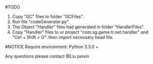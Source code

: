 #TODO
1. Copy "GC" files to folder "GCFiles".
2. Run file "codeGenerater.py".
3. The Object "Handler" files had generated in folder "HandlerFiles".
4. Copy "Handler" files to ur project "com.sg.game.tr.net.handler" and "Ctrl + Shift + O". then import necessary head file.

#NOTICE
Require environment: Python 3.3.0 +

Any questions please contact @Liu peixin